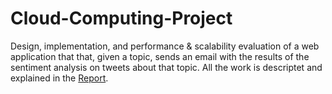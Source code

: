 # Cloud-Computing-Project

Design, implementation, and performance & scalability evaluation of a web application that that, given a topic, sends an email with the results of the sentiment analysis on tweets about that topic.
All the work is descriptet and explained in the [Report](https://github.com/SimoneChieppa/Cloud-Computing-Project/blob/main/Cloud_Computing.pdf).
